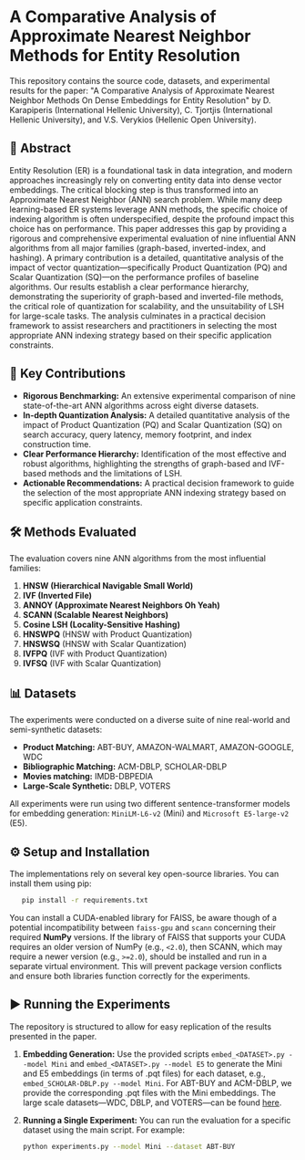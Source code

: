 # A Comparative Analysis of Approximate Nearest Neighbor Methods for Entity Resolution

This repository contains the source code, datasets, and experimental results for the paper: "A Comparative Analysis of Approximate Nearest Neighbor Methods On Dense Embeddings for Entity Resolution" by D. Karapiperis (International Hellenic University), C. Tjortjis (International Hellenic University), and V.S. Verykios (Hellenic Open University).

## 📖 Abstract

Entity Resolution (ER) is a foundational task in data integration, and modern approaches increasingly rely on converting entity data into dense vector embeddings. The critical blocking step is thus transformed into an Approximate Nearest Neighbor (ANN) search problem. While many deep learning-based ER systems leverage ANN methods, the specific choice of indexing algorithm is often underspecified, despite the profound impact this choice has on performance. This paper addresses this gap by providing a rigorous and comprehensive experimental evaluation of nine influential ANN algorithms from all major families (graph-based, inverted-index, and hashing). A primary contribution is a detailed, quantitative analysis of the impact of vector quantization—specifically Product Quantization (PQ) and Scalar Quantization (SQ)—on the performance profiles of baseline algorithms. Our results establish a clear performance hierarchy, demonstrating the superiority of graph-based and inverted-file methods, the critical role of quantization for scalability, and the unsuitability of LSH for large-scale tasks. The analysis culminates in a practical decision framework to assist researchers and practitioners in selecting the most appropriate ANN indexing strategy based on their specific application constraints.

## 🚀 Key Contributions

* **Rigorous Benchmarking:** An extensive experimental comparison of nine state-of-the-art ANN algorithms across eight diverse datasets.
* **In-depth Quantization Analysis:** A detailed quantitative analysis of the impact of Product Quantization (PQ) and Scalar Quantization (SQ) on search accuracy, query latency, memory footprint, and index construction time.
* **Clear Performance Hierarchy:** Identification of the most effective and robust algorithms, highlighting the strengths of graph-based and IVF-based methods and the limitations of LSH.
* **Actionable Recommendations:** A practical decision framework to guide the selection of the most appropriate ANN indexing strategy based on specific application constraints.

## 🛠️ Methods Evaluated

The evaluation covers nine ANN algorithms from the most influential families:

1.  **HNSW (Hierarchical Navigable Small World)**
2.  **IVF (Inverted File)**
3.  **ANNOY (Approximate Nearest Neighbors Oh Yeah)**
4.  **SCANN (Scalable Nearest Neighbors)**
5.  **Cosine LSH (Locality-Sensitive Hashing)**
6.  **HNSWPQ** (HNSW with Product Quantization)
7.  **HNSWSQ** (HNSW with Scalar Quantization)
8.  **IVFPQ** (IVF with Product Quantization)
9.  **IVFSQ** (IVF with Scalar Quantization)

## 📊 Datasets

The experiments were conducted on a diverse suite of nine real-world and semi-synthetic datasets:

* **Product Matching:** ABT-BUY, AMAZON-WALMART, AMAZON-GOOGLE, WDC
* **Bibliographic Matching:** ACM-DBLP, SCHOLAR-DBLP
* **Movies matching:** IMDB-DBPEDIA
* **Large-Scale Synthetic:** DBLP, VOTERS

All experiments were run using two different sentence-transformer models for embedding generation: `MiniLM-L6-v2` (Mini) and `Microsoft E5-large-v2` (E5).

## ⚙️ Setup and Installation

The implementations rely on several key open-source libraries. You can install them using pip:
 ```bash
    pip install -r requirements.txt
 ```

You can install a CUDA-enabled library for FAISS, be aware though of a potential incompatibility between `faiss-gpu` and `scann` concerning their required **NumPy** versions.
If the library of FAISS that supports your CUDA requires an older version of NumPy (e.g., `<2.0`), then SCANN, which may require a newer version (e.g., `>=2.0`), should be installed and run in a separate virtual environment. This will prevent package version conflicts and ensure both libraries function correctly for the experiments.

   
## ▶️ Running the Experiments

The repository is structured to allow for easy replication of the results presented in the paper.

1.  **Embedding Generation:** Use the provided scripts `embed_<DATASET>.py --model Mini` and `embed_<DATASET>.py --model E5` to generate the Mini and E5 embeddings (in terms of .pqt files) for each dataset, e.g., `embed_SCHOLAR-DBLP.py --model Mini`. For ABT-BUY and ACM-DBLP, we provide the corresponding .pqt files with the Mini embeddings. The large scale datasets—WDC, DBLP, and VOTERS—can be found [here](https://drive.google.com/drive/folders/1IM9Ot8zpx11YcwXe_4ZTVeEx6wFaHiOo?usp=sharing).

3.  **Running a Single Experiment:** You can run the evaluation for a specific dataset using the main script. For example:
    ```bash
    python experiments.py --model Mini --dataset ABT-BUY 
    ```



